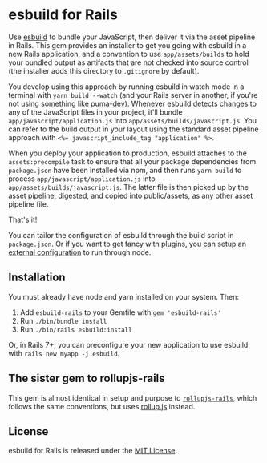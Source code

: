 # esbuild for Rails

Use [esbuild](https://esbuild.github.io) to bundle your JavaScript, then deliver it via the asset pipeline in Rails. This gem provides an installer to get you going with esbuild in a new Rails application, and a convention to use `app/assets/builds` to hold your bundled output as artifacts that are not checked into source control (the installer adds this directory to `.gitignore` by default).

You develop using this approach by running esbuild in watch mode in a terminal with `yarn build --watch` (and your Rails server in another, if you're not using something like [puma-dev](https://github.com/puma/puma-dev)). Whenever esbuild detects changes to any of the JavaScript files in your project, it'll bundle `app/javascript/application.js` into `app/assets/builds/javascript.js`. You can refer to the build output in your layout using the standard asset pipeline approach with `<%= javascript_include_tag "application" %>`.

When you deploy your application to production, esbuild attaches to the `assets:precompile` task to ensure that all your package dependencies from `package.json` have been installed via npm, and then runs `yarn build` to process `app/javascript/application.js` into `app/assets/builds/javascript.js`. The latter file is then picked up by the asset pipeline, digested, and copied into public/assets, as any other asset pipeline file.

That's it!

You can tailor the configuration of esbuild through the build script in `package.json`. Or if you want to get fancy with plugins, you can setup an [external configuration](https://esbuild.github.io/getting-started/#build-scripts) to run through node.


## Installation

You must already have node and yarn installed on your system. Then:

1. Add `esbuild-rails` to your Gemfile with `gem 'esbuild-rails'`
2. Run `./bin/bundle install`
3. Run `./bin/rails esbuild:install`

Or, in Rails 7+, you can preconfigure your new application to use esbuild with `rails new myapp -j esbuild`.


## The sister gem to rollupjs-rails

This gem is almost identical in setup and purpose to [`rollupjs-rails`](https://github.com/rails/rollupjs-rails), which follows the same conventions, but uses [rollup.js](https://rollupjs.org) instead.


## License

esbuild for Rails is released under the [MIT License](https://opensource.org/licenses/MIT).
